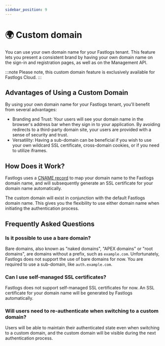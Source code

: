 ```yaml
---
sidebar_position: 9
---
```


# 🌍 Custom domain

You can use your own domain name for your Fastlogs tenant. This feature lets you present a consistent brand by having your own domain name on the sign-in and registration pages, as well as on the Management API.

:::note
Please note, this custom domain feature is exclusively available for Fastlogs Cloud.
:::

## Advantages of Using a Custom Domain

By using your own domain name for your Fastlogs tenant, you'll benefit from several advantages:

- Branding and Trust: Your users will see your domain name in the browser's address bar when they sign in to your application. By avoiding redirects to a third-party domain site, your users are provided with a sense of security and trust.
- Versatility: Having a sub-domain can be beneficial if you wish to use your own wildcard SSL certificate, cross-domain cookies, or if you need to utilize iframes.

## How Does it Work?

Fastlogs uses a [CNAME record](https://en.wikipedia.org/wiki/CNAME_record) to map your domain name to the Fastlogs domain name, and will subsequently generate an SSL certificate for your domain name automatically.

The custom domain will exist in conjunction with the default Fastlogs domain name. This gives you the flexibility to use either domain name when initiating the authentication process.

## Frequently Asked Questions

### Is it possible to use a bare domain?

Bare domains, also known as "naked domains", "APEX domains" or "root domains", are domains without a prefix, such as `example.com`. Unfortunately, Fastlogs does not support the use of bare domains for now. You are required to use a sub-domain, like `auth.example.com`.

### Can I use self-managed SSL certificates?

Fastlogs does not support self-managed SSL certificates for now. An SSL certificate for your domain name will be generated by Fastlogs automatically.

### Will users need to re-authenticate when switching to a custom domain?

Users will be able to maintain their authenticated state even when switching to a custom domain, and the custom domain will be visible during the next authentication process.
